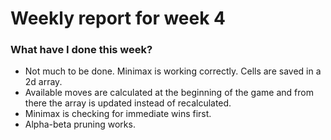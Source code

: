 # Weekly report for week 4

### What have I done this week?
- Not much to be done. Minimax is working correctly. Cells are saved in a 2d array.
- Available moves are calculated at the beginning of the game and from there the array is updated instead of recalculated.
- Minimax is checking for immediate wins first.
- Alpha-beta pruning works.
